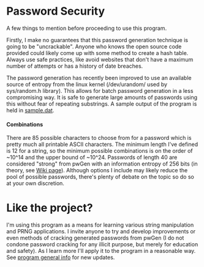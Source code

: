 # Password Security

A few things to mention before proceeding to use this program. 

Firstly, I make no guarantees that this password generation technique is going to be "uncrackable". Anyone who knows the open source code provided could likely come up with some method to create a hash table. Always use safe practices, like avoid websites that don't have a maximum number of attempts or has a history of date breaches.

The password generation has recently been improved to use an available source of entropy from the linux kernel (/dev/urandom/ used by sys/random.h library). This allows for batch password generation in a less compromising way. It is safe to generate large amounts of passwords using this without fear of repeating substrings. A sample output of the program is held in [sample.dat](https://github.com/Dulatr/pwGen/blob/SecureGen/Main/sample.dat). 

#### Combinations

There are 85 possible characters to choose from for a password which is pretty much all printable ASCII characters. The minimum length I've defined is 12 for a string, so the minimum possible combinations is on the order of ~10^14 and the upper bound of ~10^24. Passwords of length 40 are considered "strong" from pwGen with an information entropy of 256 bits (in theory, see [Wiki page](https://en.wikipedia.org/wiki/Password_strength#Random_passwords)). Although options I include may likely reduce the pool of possible passwords, there's plenty of debate on the topic so do so at your own discretion.

# Like the project?

I'm using this program as a means for learning various string manipulation and PRNG applications. I invite anyone to try and develop improvements or even methods of cracking generated passwords from pwGen (I do not condone password cracking for any illicit purpose, but merely for education and safety). As I learn more I'll apply it to the program in a reasonable way. See [program general info](https://github.com/Dulatr/pwGen/blob/master/README.md "home page") for new updates.
